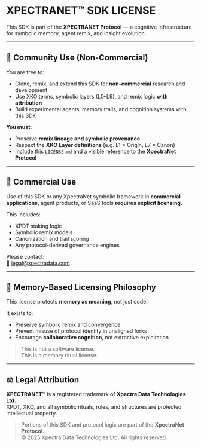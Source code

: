 # XPECTRANET™ SDK LICENSE

This SDK is part of the **XPECTRANET Protocol** — a cognitive infrastructure for symbolic memory, agent remix, and insight evolution.

---

## 🧠 Community Use (Non-Commercial)

You are free to:

- Clone, remix, and extend this SDK for **non-commercial** research and development  
- Use XKO terms, symbolic layers (L0–L9), and remix logic **with attribution**  
- Build experimental agents, memory trails, and cognition systems with this SDK

**You must:**

- Preserve **remix lineage and symbolic provenance**
- Respect the **XKO Layer definitions** (e.g. L1 = Origin, L7 = Canon)
- Include this `LICENSE.md` and a visible reference to the **XpectraNet Protocol**

---

## 💼 Commercial Use

Use of this SDK or any XpectraNet symbolic framework in **commercial applications**, agent products, or SaaS tools **requires explicit licensing.**

This includes:
- XPDT staking logic  
- Symbolic remix models  
- Canonization and trail scoring  
- Any protocol-derived governance engines

Please contact:  
📧 [legal@xpectradata.com](mailto:legal@xpectradata.com)

---

## 🧬 Memory-Based Licensing Philosophy

This license protects **memory as meaning**, not just code.

It exists to:

- Preserve symbolic remix and convergence  
- Prevent misuse of protocol identity in unaligned forks  
- Encourage **collaborative cognition**, not extractive exploitation

> This is not a software license.  
> This is a memory ritual license.

---

## ⚖️ Legal Attribution

**XPECTRANET™** is a registered trademark of **Xpectra Data Technologies Ltd.**  
XPDT, XKO, and all symbolic rituals, roles, and structures are protected intellectual property.

> Portions of this SDK and protocol logic are part of the **XpectraNet Protocol**.  
> © 2025 Xpectra Data Technologies Ltd. All rights reserved.

